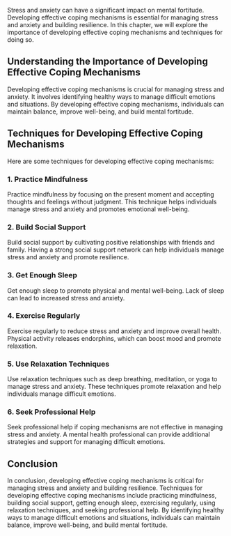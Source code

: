 
Stress and anxiety can have a significant impact on mental fortitude. Developing effective coping mechanisms is essential for managing stress and anxiety and building resilience. In this chapter, we will explore the importance of developing effective coping mechanisms and techniques for doing so.

Understanding the Importance of Developing Effective Coping Mechanisms
----------------------------------------------------------------------

Developing effective coping mechanisms is crucial for managing stress and anxiety. It involves identifying healthy ways to manage difficult emotions and situations. By developing effective coping mechanisms, individuals can maintain balance, improve well-being, and build mental fortitude.

Techniques for Developing Effective Coping Mechanisms
-----------------------------------------------------

Here are some techniques for developing effective coping mechanisms:

### 1. Practice Mindfulness

Practice mindfulness by focusing on the present moment and accepting thoughts and feelings without judgment. This technique helps individuals manage stress and anxiety and promotes emotional well-being.

### 2. Build Social Support

Build social support by cultivating positive relationships with friends and family. Having a strong social support network can help individuals manage stress and anxiety and promote resilience.

### 3. Get Enough Sleep

Get enough sleep to promote physical and mental well-being. Lack of sleep can lead to increased stress and anxiety.

### 4. Exercise Regularly

Exercise regularly to reduce stress and anxiety and improve overall health. Physical activity releases endorphins, which can boost mood and promote relaxation.

### 5. Use Relaxation Techniques

Use relaxation techniques such as deep breathing, meditation, or yoga to manage stress and anxiety. These techniques promote relaxation and help individuals manage difficult emotions.

### 6. Seek Professional Help

Seek professional help if coping mechanisms are not effective in managing stress and anxiety. A mental health professional can provide additional strategies and support for managing difficult emotions.

Conclusion
----------

In conclusion, developing effective coping mechanisms is critical for managing stress and anxiety and building resilience. Techniques for developing effective coping mechanisms include practicing mindfulness, building social support, getting enough sleep, exercising regularly, using relaxation techniques, and seeking professional help. By identifying healthy ways to manage difficult emotions and situations, individuals can maintain balance, improve well-being, and build mental fortitude.
